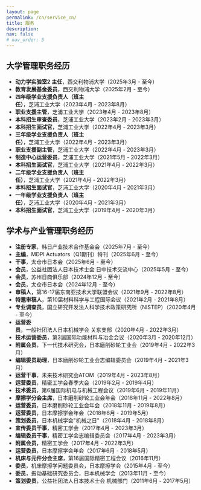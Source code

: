 ```yaml
---
layout: page
permalink: /cn/service_cn/
title: 服务
description:
nav: false
# nav_order: 5
---
```


## 大学管理职务经历
- **动力学实验室2 主任**，西交利物浦大学（2025年3月 - 至今）
- **教育发展基金委员**，西交利物浦大学（2025年2月 - 至今）
- **四年级学业支援负责人（班主任）**，芝浦工业大学（2023年4月 - 2023年8月）
- **职业支援主管**，芝浦工业大学（2023年4月 - 2023年8月）
- **本科招生审查委员**，芝浦工业大学（2023年2月 - 2023年3月）
- **本科招生面试官**，芝浦工业大学（2022年4月 - 2023年3月）
- **三年级学业支援负责人（班主任）**，芝浦工业大学（2022年4月 - 2023年3月）
- **职业支援副主管**，芝浦工业大学（2022年4月 - 2023年3月）
- **制造中心运营委员**，芝浦工业大学（2021年5月 - 2022年3月）
- **本科招生面试官**，芝浦工业大学（2021年4月 - 2022年3月）
- **二年级学业支援负责人（班主任）**，芝浦工业大学（2021年4月 - 2022年3月）
- **本科招生面试官**，芝浦工业大学（2020年4月 - 2021年3月）
- **一年级学业支援负责人（班主任）**，芝浦工业大学（2020年4月 - 2021年3月）
- **本科招生面试官**，芝浦工业大学（2019年4月 - 2020年3月）

## 学术与产业管理职务经历
- **注册专家**，韩日产业技术合作基金会（2025年7月 - 至今）
- **主编**，MDPI Actuators（Q1期刊）特刊（2025年6月 - 至今）
- **干事**，太仓市日本会（2025年6月 - 至今）
- **会员**，公益社团法人日本技术士会 日中技术交流中心（2025年5月 - 至今）
- **会员**，苏州日商俱乐部（2024年12月 - 至今）
- **会员**，太仓市日本会（2024年12月 - 至今）
- **审稿人**，第16-17届东南亚技术大学联盟会议（2021年9月 - 2022年8月）
- **特邀审稿人**，第10届材料科学与工程国际会议（2021年2月 - 2021年8月）
- **专业调查员**，国立研究开发法人科学技术政策研究所（NISTEP）（2020年4月 - 至今）
- **运营委员**，一般社团法人日本机械学会 关东支部（2020年4月 - 2022年3月）
- **技术运营委员**，第3届国际功能材料与冶金会议（2020年3月 - 2020年12月）
- **附属会员**，下一代技术研究会，日本磨削砂轮工业会（2019年4月 - 2022年3月）
- **编辑委员助理**，日本磨削砂轮工业会志编辑委员会（2019年4月 - 2021年3月）
- **运营干事**，未来技术研究会ATOM（2019年4月 - 2023年8月）
- **运营委员**，精密工学会春季大会（2019年2月 - 2019年4月）
- **技术委员**，第6届国际机电与机械工程会议（2019年6月 - 2019年11月）
- **摩擦学分会主席**，日本磨削砂轮工业会年会（2018年11月 - 2022年8月）
- **运营委员**，日本磨削砂轮工业会年会（2018年11月 - 2019年8月）
- **运营委员**，日本摩擦学会年会（2018年6月 - 2019年5月）
- **策划委员**，日本机械学会"机械之日"（2018年4月 - 2018年8月）
- **宣传委员干事**，精密工学会（2017年4月 - 2023年3月）
- **编辑委员干事**，精密工学会志编辑委员会（2017年4月 - 2023年3月）
- **附属会员**，精密工学会（2017年4月 - 2022年3月）
- **运营委员**，日本摩擦学会年会（2017年6月 - 2018年5月）
- **机床与元件分会主席**，第16届国际精密工程会议（2016年11月）
- **委员**，机床摩擦学问题委员会，日本摩擦学会（2015年4月 - 至今）
- **委员**，振动基础研究委员会，日本机械学会（2013年11月 - 至今）
- **策划委员**，公益社团法人日本技术士会 机械部门（2011年6月 - 2017年5月）